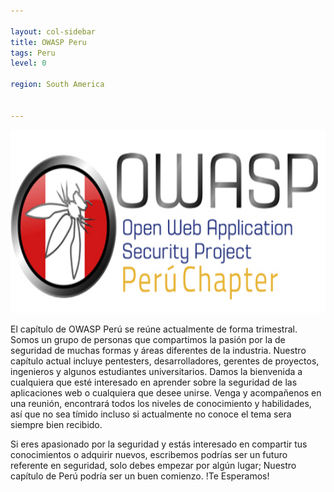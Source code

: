 ```yaml
---

layout: col-sidebar
title: OWASP Peru
tags: Peru
level: 0

region: South America


---
```


<p align="center">
  <img width="600" height="293" src="assets/images/logo.jpg">
</p>

El capítulo de OWASP Perú se reúne actualmente de forma trimestral. Somos un grupo de personas que compartimos la pasión por la de seguridad de muchas formas y áreas diferentes de la industria. Nuestro capítulo actual incluye pentesters, desarrolladores, gerentes de proyectos, ingenieros y algunos estudiantes universitarios. Damos la bienvenida a cualquiera que esté interesado en aprender sobre la seguridad de las aplicaciones web o cualquiera que desee unirse. Venga y acompañenos en una reunión, encontrará todos los niveles de conocimiento y habilidades, así que no sea tímido incluso si actualmente no conoce el tema sera siempre bien recibido.


Si eres apasionado por la seguridad y estás interesado en compartir tus conocimientos o adquirir nuevos, escribemos podrías ser un futuro referente en seguridad, solo debes empezar por algún lugar; Nuestro capítulo de Perú podría ser un buen comienzo. !Te Esperamos!

